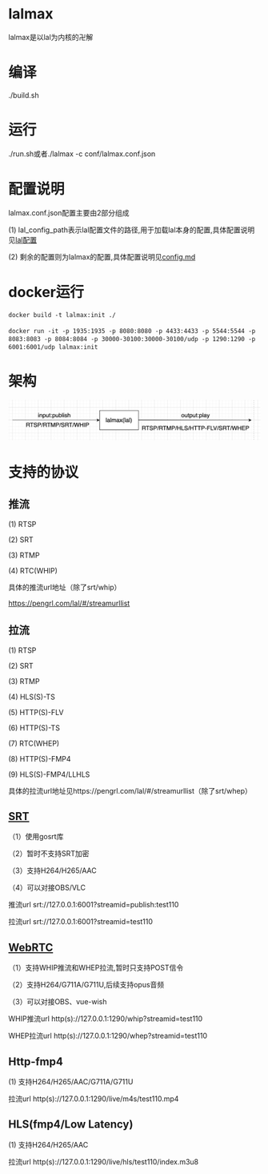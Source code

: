 # lalmax
lalmax是以lal为内核的卍解

# 编译
./build.sh

# 运行
./run.sh或者./lalmax -c conf/lalmax.conf.json

# 配置说明
lalmax.conf.json配置主要由2部分组成

(1) lal_config_path表示lal配置文件的路径,用于加载lal本身的配置,具体配置说明见[lal配置](https://pengrl.com/lal/#/ConfigBrief)

(2) 剩余的配置则为lalmax的配置,具体配置说明见[config.md](./document/config.md)


# docker运行
```
docker build -t lalmax:init ./

docker run -it -p 1935:1935 -p 8080:8080 -p 4433:4433 -p 5544:5544 -p 8083:8083 -p 8084:8084 -p 30000-30100:30000-30100/udp -p 1290:1290 -p 6001:6001/udp lalmax:init

```

# 架构

![图片](image/init.png)

# 支持的协议
## 推流
(1) RTSP 

(2) SRT

(3) RTMP

(4) RTC(WHIP)

具体的推流url地址（除了srt/whip）

https://pengrl.com/lal/#/streamurllist

## 拉流
(1) RTSP

(2) SRT

(3) RTMP

(4) HLS(S)-TS

(5) HTTP(S)-FLV

(6) HTTP(S)-TS

(7) RTC(WHEP)

(8) HTTP(S)-FMP4

(9) HLS(S)-FMP4/LLHLS


具体的拉流url地址见https://pengrl.com/lal/#/streamurllist（除了srt/whep）

## [SRT](./document/srt.md)
（1）使用gosrt库

（2）暂时不支持SRT加密

（3）支持H264/H265/AAC

（4）可以对接OBS/VLC

推流url
srt://127.0.0.1:6001?streamid=publish:test110

拉流url
srt://127.0.0.1:6001?streamid=test110

## [WebRTC](./document/rtc.md)
（1）支持WHIP推流和WHEP拉流,暂时只支持POST信令

（2）支持H264/G711A/G711U,后续支持opus音频

（3）可以对接OBS、vue-wish

WHIP推流url
http(s)://127.0.0.1:1290/whip?streamid=test110

WHEP拉流url
http(s)://127.0.0.1:1290/whep?streamid=test110

## Http-fmp4
(1) 支持H264/H265/AAC/G711A/G711U

拉流url
http(s)://127.0.0.1:1290/live/m4s/test110.mp4

## HLS(fmp4/Low Latency)
(1) 支持H264/H265/AAC

拉流url
http(s)://127.0.0.1:1290/live/hls/test110/index.m3u8



